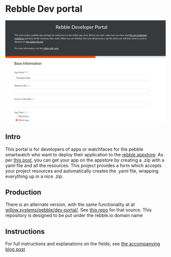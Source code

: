 # Rebble Dev portal

![](./img/screenshot.png)

## Intro

This portal is for developers of apps or watchfaces for the pebble smartwatch who want to deploy their application to the [rebble appstore](https://apps.rebble.io). As per [this post](https://github.com/pebble-dev/wiki/wiki/Preparing-a-new-app-for-the-Rebble-App-Store), you can get your app on the appstore by creating a .zip with a yaml file and all the resources. This project provides a form which accepts your project resources and automatically creates the .yaml file, wrapping everything up in a nice .zip.   

## Production

There is an alternate version, with the same functionality at at [willow.systems/pebble/dev-portal/](https://willow.systems/pebble/dev-portal/). See [this repo](https://github.com/Willow-Systems/psuedo-dev-portal) for that source. This repository is designed to be put under the rebble.io domain name

## Instructions

For full instructions and explanations on the fields, see [the accompanying blog post](https://willow.systems/a-quick-and-dirty-dev-portal-for-the-rebble-app-store/)

